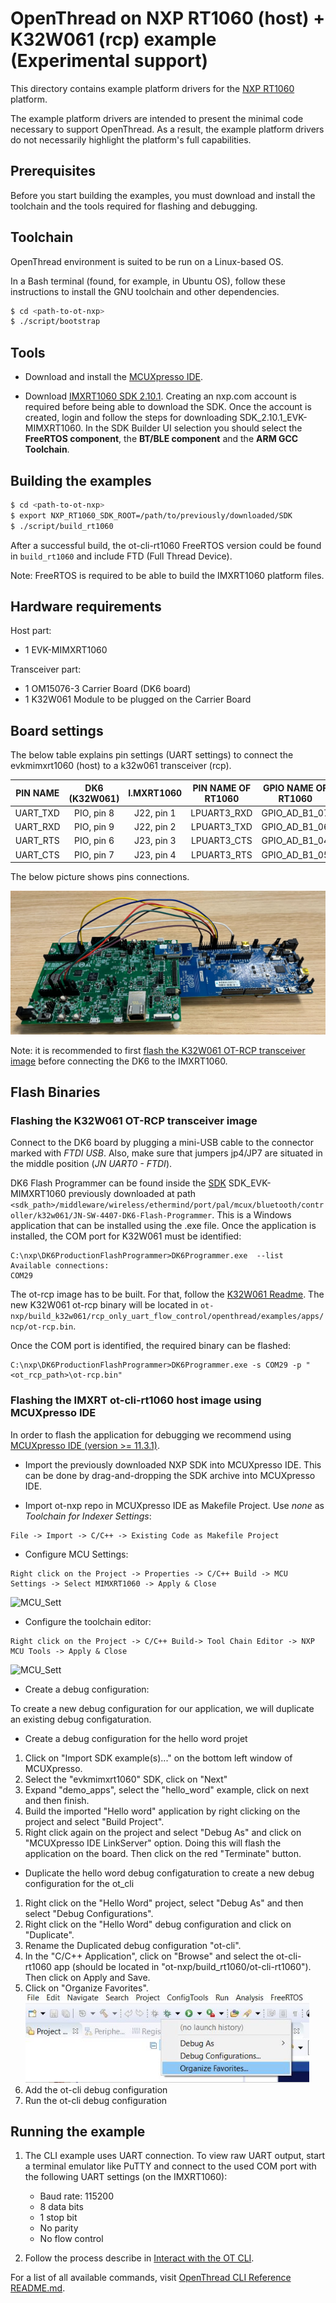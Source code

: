 # OpenThread on NXP RT1060 (host) + K32W061 (rcp) example (Experimental support)

This directory contains example platform drivers for the [NXP RT1060][rt1060]
platform.

The example platform drivers are intended to present the minimal code necessary
to support OpenThread. As a result, the example platform drivers do not
necessarily highlight the platform's full capabilities.

[rt1060]:
    https://www.nxp.com/products/processors-and-microcontrollers/arm-microcontrollers/i-mx-rt-crossover-mcus/i-mx-rt1060-crossover-mcu-with-arm-cortex-m7-core:i.MX-RT1060

## Prerequisites

Before you start building the examples, you must download and install the
toolchain and the tools required for flashing and debugging.

## Toolchain

OpenThread environment is suited to be run on a Linux-based OS.

In a Bash terminal (found, for example, in Ubuntu OS), follow these instructions
to install the GNU toolchain and other dependencies.

```bash
$ cd <path-to-ot-nxp>
$ ./script/bootstrap
```

## Tools

-   Download and install the [MCUXpresso IDE][mcuxpresso ide].

[mcuxpresso ide]:
    https://www.nxp.com/support/developer-resources/software-development-tools/mcuxpresso-software-and-tools/mcuxpresso-integrated-development-environment-ide:MCUXpresso-IDE

-   Download [IMXRT1060 SDK 2.10.1](https://mcuxpresso.nxp.com/). Creating an
    nxp.com account is required before being able to download the SDK. Once the
    account is created, login and follow the steps for downloading
    SDK_2.10.1_EVK-MIMXRT1060. In the SDK Builder UI selection you should select
    the **FreeRTOS component**, the **BT/BLE component** and the **ARM GCC
    Toolchain**.

## Building the examples

```bash
$ cd <path-to-ot-nxp>
$ export NXP_RT1060_SDK_ROOT=/path/to/previously/downloaded/SDK
$ ./script/build_rt1060
```

After a successful build, the ot-cli-rt1060 FreeRTOS version could be found in
`build_rt1060` and include FTD (Full Thread Device).

Note: FreeRTOS is required to be able to build the IMXRT1060 platform files.

## Hardware requirements

Host part:

-   1 EVK-MIMXRT1060

Transceiver part:

-   1 OM15076-3 Carrier Board (DK6 board)
-   1 K32W061 Module to be plugged on the Carrier Board

## Board settings

The below table explains pin settings (UART settings) to connect the
evkmimxrt1060 (host) to a k32w061 transceiver (rcp).

| PIN NAME | DK6 (K32W061) | I.MXRT1060 | PIN NAME OF RT1060 | GPIO NAME OF RT1060 |
| :------: | :-----------: | :--------: | :----------------: | :-----------------: |
| UART_TXD |  PIO, pin 8   | J22, pin 1 |    LPUART3_RXD     |    GPIO_AD_B1_07    |
| UART_RXD |  PIO, pin 9   | J22, pin 2 |    LPUART3_TXD     |    GPIO_AD_B1_06    |
| UART_RTS |  PIO, pin 6   | J23, pin 3 |    LPUART3_CTS     |    GPIO_AD_B1_04    |
| UART_CTS |  PIO, pin 7   | J23, pin 4 |    LPUART3_RTS     |    GPIO_AD_B1_05    |

The below picture shows pins connections.

![rt1060_k32w061_pin_settings](../../../doc/img/imxrt1060/rt1060_k32w061_pin_settings.jpg)

Note: it is recommended to first
[flash the K32W061 OT-RCP transceiver image](#Flashing-the-K32W061-OT-RCP-transceiver-image)
before connecting the DK6 to the IMXRT1060.

## Flash Binaries

### Flashing the K32W061 OT-RCP transceiver image

Connect to the DK6 board by plugging a mini-USB cable to the connector marked
with _FTDI USB_. Also, make sure that jumpers jp4/JP7 are situated in the middle
position (_JN UART0 - FTDI_).

DK6 Flash Programmer can be found inside the [SDK][sdk_mcux] SDK_EVK-MIMXRT1060
previously downloaded at path
`<sdk_path>/middleware/wireless/ethermind/port/pal/mcux/bluetooth/controller/k32w061/JN-SW-4407-DK6-Flash-Programmer`.
This is a Windows application that can be installed using the .exe file. Once
the application is installed, the COM port for K32W061 must be identified:

```
C:\nxp\DK6ProductionFlashProgrammer>DK6Programmer.exe  --list
Available connections:
COM29
```

The ot-rcp image has to be built. For that, follow the [K32W061
Readme][k32w061-readme]. The new K32W061 ot-rcp binary will be located in
`ot-nxp/build_k32w061/rcp_only_uart_flow_control/openthread/examples/apps/ncp/ot-rcp.bin`.

Once the COM port is identified, the required binary can be flashed:

[k32w061-readme]: ../../k32w0/k32w061/README.md

```
C:\nxp\DK6ProductionFlashProgrammer>DK6Programmer.exe -s COM29 -p "<ot_rcp_path>\ot-rcp.bin"
```

[sdk_mcux]: https://mcuxpresso.nxp.com/en/welcome

### Flashing the IMXRT ot-cli-rt1060 host image using MCUXpresso IDE

In order to flash the application for debugging we recommend using
[MCUXpresso IDE (version >= 11.3.1)](https://www.nxp.com/design/software/development-software/mcuxpresso-software-and-tools-/mcuxpresso-integrated-development-environment-ide:MCUXpresso-IDE?tab=Design_Tools_Tab).

-   Import the previously downloaded NXP SDK into MCUXpresso IDE. This can be
    done by drag-and-dropping the SDK archive into MCUXpresso IDE.

-   Import ot-nxp repo in MCUXpresso IDE as Makefile Project. Use _none_ as
    _Toolchain for Indexer Settings_:

```
File -> Import -> C/C++ -> Existing Code as Makefile Project
```

-   Configure MCU Settings:

```
Right click on the Project -> Properties -> C/C++ Build -> MCU Settings -> Select MIMXRT1060 -> Apply & Close
```

![MCU_Sett](../../../doc/img/imxrt1060/mcu_settings.JPG)

-   Configure the toolchain editor:

```
Right click on the Project -> C/C++ Build-> Tool Chain Editor -> NXP MCU Tools -> Apply & Close
```

![MCU_Sett](../../../doc/img/k32w/toolchain.JPG)

-   Create a debug configuration:

To create a new debug configuration for our application, we will duplicate an
existing debug configaturation.

-   Create a debug configuration for the hello word projet

1. Click on "Import SDK example(s)..." on the bottom left window of MCUXpresso.
2. Select the "evkmimxrt1060" SDK, click on "Next"
3. Expand "demo_apps", select the "hello_word" example, click on next and then
   finish.
4. Build the imported "Hello word" application by right clicking on the project
   and select "Build Project".
5. Right click again on the project and select "Debug As" and click on
   "MCUXpresso IDE LinkServer" option. Doing this will flash the application on
   the board. Then click on the red "Terminate" button.

-   Duplicate the hello word debug configaturation to create a new debug
    configuration for the ot_cli

1. Right click on the "Hello Word" project, select "Debug As" and then select
   "Debug Configurations".
2. Right click on the "Hello Word" debug configuration and click on "Duplicate".
3. Rename the Duplicated debug configuration "ot-cli".
4. In the "C/C++ Application", click on "Browse" and select the ot-cli-rt1060
   app (should be located in "ot-nxp/build_rt1060/ot-cli-rt1060"). Then click on
   Apply and Save.
5. Click on "Organize Favorites".
   ![MCU_Sett](../../../doc/img/imxrt1060/organize_favorites.png)
6. Add the ot-cli debug configuration
7. Run the ot-cli debug configuration

[cmsis-dap]: https://os.mbed.com/handbook/CMSIS-DAP

## Running the example

1. The CLI example uses UART connection. To view raw UART output, start a
   terminal emulator like PuTTY and connect to the used COM port with the
   following UART settings (on the IMXRT1060):

    - Baud rate: 115200
    - 8 data bits
    - 1 stop bit
    - No parity
    - No flow control

2. Follow the process describe in [Interact with the OT CLI][validate_port].

[validate_port]:
    https://openthread.io/guides/porting/validate-the-port#interact-with-the-cli

For a list of all available commands, visit [OpenThread CLI Reference
README.md][cli].

[cli]: https://github.com/openthread/openthread/blob/master/src/cli/README.md
